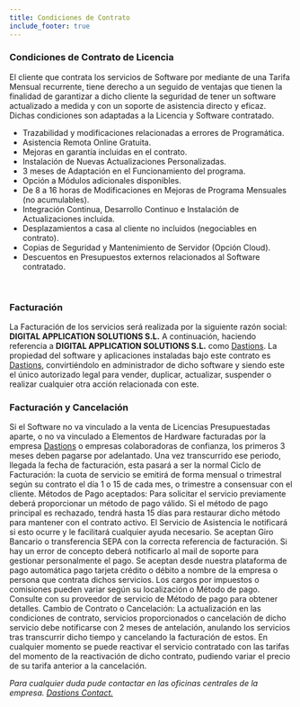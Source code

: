```yaml
---
title: Condiciones de Contrato
include_footer: true
---
```



### Condiciones de Contrato de Licencia
El cliente que contrata los servicios de Software por mediante de una Tarifa Mensual recurrente, tiene derecho a un seguido de ventajas que tienen la finalidad de garantizar a dicho cliente la seguridad de tener un software actualizado a medida y con un soporte de asistencia directo y eficaz. Dichas condiciones son adaptadas a la Licencia y Software contratado.

- Trazabilidad y modificaciones relacionadas a errores de Programática.
- Asistencia Remota Online Gratuita.
- Mejoras en garantía incluidas en el contrato.
- Instalación de Nuevas Actualizaciones Personalizadas.
- 3 meses de Adaptación en el Funcionamiento del programa.
- Opción a Módulos adicionales disponibles.
- De 8 a 16 horas de Modificaciones en Mejoras de Programa Mensuales (no acumulables).
- Integración Continua, Desarrollo Continuo e Instalación de Actualizaciones incluida.
- Desplazamientos a casa al cliente no incluidos (negociables en contrato).
- Copias de Seguridad y Mantenimiento de Servidor (Opción Cloud).
- Descuentos en Presupuestos externos relacionados al Software contratado.

<br>

### Facturación
La Facturación de los servicios será realizada por la siguiente razón social:
**DIGITAL APPLICATION SOLUTIONS S.L.**
A continuación, haciendo referencia a **DIGITAL APPLICATION SOLUTIONS S.L.** como <a href="https://www.dastions.com" target="_blank">Dastions</a>.
La propiedad del software y aplicaciones instaladas bajo este contrato es <a href="https://www.dastions.com" target="_blank">Dastions</a>, convirtiéndolo en administrador de dicho software y siendo este el único autorizado legal para vender, duplicar, actualizar, suspender o realizar cualquier otra acción relacionada con este.


### Facturación y Cancelación
Si el Software no va vinculado a la venta de Licencias Presupuestadas aparte, o no va vinculado a Elementos de Hardware facturadas por la empresa <a href="https://www.dastions.com" target="_blank">Dastions</a> o empresas colaboradoras de confianza, los primeros 3 meses deben pagarse por adelantado. Una vez transcurrido ese periodo, llegada la fecha de facturación, esta pasará a ser la normal
Ciclo de Facturación: la cuota de servicio se emitirá de forma mensual o trimestral según su contrato el día 1 o 15 de cada mes, o trimestre a consensuar con el cliente.
Métodos de Pago aceptados: Para solicitar el servicio previamente deberá proporcionar un método de pago válido. Si el método de pago principal es rechazado, tendrá hasta 15 días para restaurar dicho método para mantener con el contrato activo. El Servicio de Asistencia le notificará si esto ocurre y le facilitará cualquier ayuda necesario. Se aceptan Giro Bancario o transferencia SEPA con la correcta referencia de facturación. Si hay un error de concepto deberá notificarlo al mail de soporte para gestionar personalmente el pago. Se aceptan desde nuestra plataforma de pago automática pago tarjeta crédito o débito a nombre de la empresa o persona que contrata dichos servicios. Los cargos por impuestos o comisiones pueden variar según su localización o Método de pago. Consulte con su proveedor de servicio de Método de pago para obtener detalles.
Cambio de Contrato o Cancelación: La actualización en las condiciones de contrato, servicios proporcionados o cancelación de dicho servicio debe notificarse con 2 meses de antelación, anulando los servicios tras transcurrir dicho tiempo y cancelando la facturación de estos. En cualquier momento se puede reactivar el servicio contratado con las tarifas del momento de la reactivación de dicho contrato, pudiendo variar el precio de su tarifa anterior a la cancelación.

*Para cualquier duda pude contactar en las oficinas centrales de la empresa. <a href="https://www.dastions.com#contact" target="_blank">Dastions Contact.</a>*